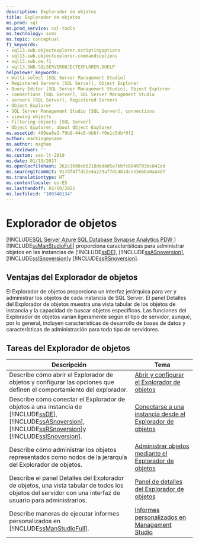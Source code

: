 ```yaml
---
description: Explorador de objetos
title: Explorador de objetos
ms.prod: sql
ms.prod_service: sql-tools
ms.technology: ssms
ms.topic: conceptual
f1_keywords:
- sql13.swb.objectexplorer.scriptingoptions
- sql13.swb.objectexplorer.commandsoptions
- sql13.swb.oe.f1
- sql13.SWB.SQLSERVEROBJECTEXPLORER.DHELP
helpviewer_keywords:
- multi-select [SQL Server Management Studio]
- Registered Servers [SQL Server], Object Explorer
- Query Editor [SQL Server Management Studio], Object Explorer
- connections [SQL Server], SQL Server Management Studio
- servers [SQL Server], Registered Servers
- Object Explorer
- SQL Server Management Studio [SQL Server], connections
- viewing objects
- filtering objects [SQL Server]
- Object Explorer, about Object Explorer
ms.assetid: 469ea8e2-79b9-44c8-bb6f-f0e1c5dbf0f2
author: markingmyname
ms.author: maghan
ms.reviewer: ''
ms.custom: seo-lt-2019
ms.date: 01/19/2017
ms.openlocfilehash: 262c1b90cb0218ded8d5e7bbfc8849793bc841dd
ms.sourcegitcommit: 917df4ffd22e4a229af7dc481dcce3ebba0aa4d7
ms.translationtype: HT
ms.contentlocale: es-ES
ms.lasthandoff: 02/10/2021
ms.locfileid: "100346134"
---
```

# <a name="object-explorer"></a>Explorador de objetos

[!INCLUDE[SQL Server Azure SQL Database Synapse Analytics PDW ](../../includes/applies-to-version/sql-asdb-asdbmi-asa-pdw.md)]
[!INCLUDE[ssManStudioFull](../../includes/ssmanstudiofull-md.md)] proporciona características para administrar objetos en las instancias de [!INCLUDE[ssDE](../../includes/ssde_md.md)], [!INCLUDE[ssASnoversion](../../includes/ssasnoversion_md.md)], [!INCLUDE[ssISnoversion](../../includes/ssisnoversion-md.md)]y [!INCLUDE[ssRSnoversion](../../includes/ssrsnoversion-md.md)].  
  
## <a name="benefits-of-object-explorer"></a>Ventajas del Explorador de objetos  
El Explorador de objetos proporciona un interfaz jerárquica para ver y administrar los objetos de cada instancia de SQL Server. El panel Detalles del Explorador de objetos muestra una vista tabular de los objetos de instancia y la capacidad de buscar objetos específicos. Las funciones del Explorador de objetos varían ligeramente según el tipo de servidor, aunque, por lo general, incluyen características de desarrollo de bases de datos y características de administración para todo tipo de servidores.  
  
## <a name="object-explorer-tasks"></a>Tareas del Explorador de objetos  
  
|Descripción|Tema|  
|---------------|---------|  
|Describe cómo abrir el Explorador de objetos y configurar las opciones que definen el comportamiento del explorador.|[Abrir y configurar el Explorador de objetos](../../ssms/object/open-and-configure-object-explorer.md)|  
|Describe cómo conectar el Explorador de objetos a una instancia de [!INCLUDE[ssDE](../../includes/ssde_md.md)], [!INCLUDE[ssASnoversion](../../includes/ssasnoversion_md.md)], [!INCLUDE[ssRSnoversion](../../includes/ssrsnoversion-md.md)]y [!INCLUDE[ssISnoversion](../../includes/ssisnoversion-md.md)].|[Conectarse a una instancia desde el Explorador de objetos](../../ssms/object/connect-to-an-instance-from-object-explorer.md)|  
|Describe cómo administrar los objetos representados como nodos de la jerarquía del Explorador de objetos.|[Administrar objetos mediante el Explorador de objetos](../../ssms/object/manage-objects-by-using-object-explorer.md)|  
|Describe el panel Detalles del Explorador de objetos, una vista tabular de todos los objetos del servidor con una interfaz de usuario para administrarlos.|[Panel de detalles del Explorador de objetos](../../ssms/object/object-explorer-details-pane.md)|  
|Describe maneras de ejecutar informes personalizados en [!INCLUDE[ssManStudioFull](../../includes/ssmanstudiofull-md.md)].|[Informes personalizados en Management Studio](../../ssms/object/custom-reports-in-management-studio.md)|
